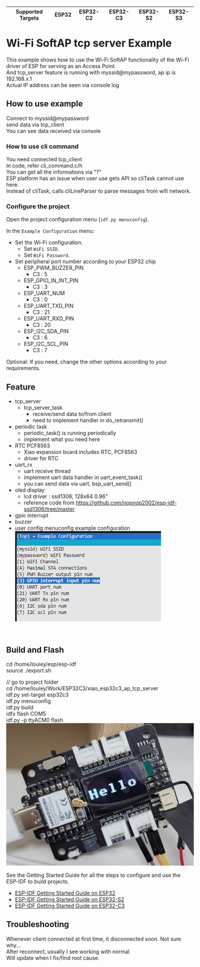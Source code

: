 | Supported Targets | ESP32 | ESP32-C2 | ESP32-C3 | ESP32-S2 | ESP32-S3 |
| ----------------- | ----- | -------- | -------- | -------- | -------- |

# Wi-Fi SoftAP tcp server Example

This example shows how to use the Wi-Fi SoftAP functionality of the Wi-Fi driver of ESP for serving as an Access Point.</br>
And tcp_server feature is running with myssid@mypassword, ap ip is 192.168.x.1</br>
Actual IP address can be seen via console log</br>


## How to use example

Connect to myssid@mypassword</br>
send data via tcp_client</br>
You can see data received via console</br>

### How to use cli command
You need connected tcp_client</br>
In code, refer cli_command.c/h</br>
You can get all the informations via "?"</br>
ESP platform has an issue when user use gets API so cliTask cannot use here.</br>
Instead of cliTask, calls cliLineParser to parse messages from wifi network.</br>

### Configure the project

Open the project configuration menu (`idf.py menuconfig`).

In the `Example Configuration` menu:

* Set the Wi-Fi configuration.
    * Set `WiFi SSID`.
    * Set `WiFi Password`.
* Set peripheral port number according to your ESP32 chip
    * ESP_PWM_BUZZER_PIN
      * C3 : 5
    * ESP_GPIO_IN_INT_PIN
      * C3 : 3
    * ESP_UART_NUM
      * C3 : 0
    * ESP_UART_TXD_PIN
      * C3 : 21
    * ESP_UART_RXD_PIN
      * C3 : 20
    * ESP_I2C_SDA_PIN
      * C3 : 6
    * ESP_I2C_SCL_PIN
      * C3 : 7

Optional: If you need, change the other options according to your requirements.


## Feature
- tcp_server
  - tcp_server_task
    - receive/send data to/from client
    - need to implement handler in do_retransmit()
- periodic task
  - periodic_task() is running periodically
  - implement what you need here
- RTC PCF8563
  - Xiao expansion board includes RTC, PCF8563
  - driver for RTC
- uart_rx
  - uart receive thread
  - implement uart data handler in uart_event_task()
  - you can send data via uart, bsp_uart_send()
- oled display
  - lcd driver : ssd1306, 128x64 0.96"
  - reference code from https://github.com/nopnop2002/esp-idf-ssd1306/tree/master
- gpio interrupt
- buzzer
- user config menuconfig example configuration</br>
![Alt text](menuconfig.png)
</br>

## Build and Flash

cd /home/louiey/esp/esp-idf </br>
source ./export.sh

// go to project folder </br>
cd /home/louiey/Work/ESP32C3/xiao_esp32c3_ap_tcp_server </br>
idf.py set-target esp32c3 </br>
idf.py menuconfig </br>
idf.py build </br>
idfx flash COM5 </br>
idf.py -p ttyACM0 flash</br>
![Alt text](xiao-esp32c3.jpg)

See the Getting Started Guide for all the steps to configure and use the ESP-IDF to build projects.

* [ESP-IDF Getting Started Guide on ESP32](https://docs.espressif.com/projects/esp-idf/en/latest/esp32/get-started/index.html)
* [ESP-IDF Getting Started Guide on ESP32-S2](https://docs.espressif.com/projects/esp-idf/en/latest/esp32s2/get-started/index.html)
* [ESP-IDF Getting Started Guide on ESP32-C3](https://docs.espressif.com/projects/esp-idf/en/latest/esp32c3/get-started/index.html)

## Troubleshooting

Whenever client connected at first time, it disconnected soon. Not sure why...</br>
After reconnect, usually I see working with normal</br>
Will update when I fix/find root cause.</br>

